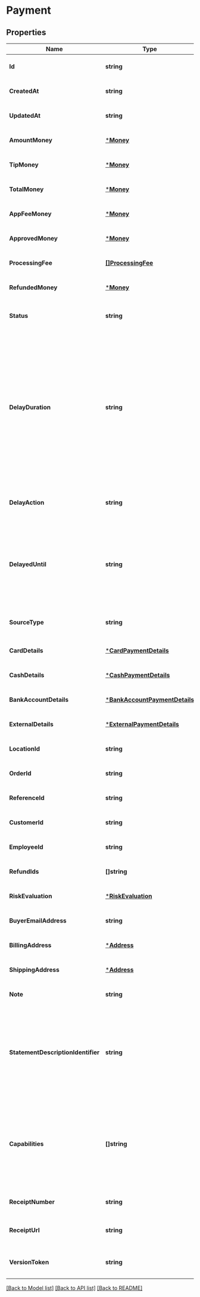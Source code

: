 # Payment

## Properties
Name | Type | Description | Notes
------------ | ------------- | ------------- | -------------
**Id** | **string** | A unique ID for the payment. | [optional] [default to null]
**CreatedAt** | **string** | The timestamp of when the payment was created, in RFC 3339 format. | [optional] [default to null]
**UpdatedAt** | **string** | The timestamp of when the payment was last updated, in RFC 3339 format. | [optional] [default to null]
**AmountMoney** | [***Money**](Money.md) |  | [optional] [default to null]
**TipMoney** | [***Money**](Money.md) |  | [optional] [default to null]
**TotalMoney** | [***Money**](Money.md) |  | [optional] [default to null]
**AppFeeMoney** | [***Money**](Money.md) |  | [optional] [default to null]
**ApprovedMoney** | [***Money**](Money.md) |  | [optional] [default to null]
**ProcessingFee** | [**[]ProcessingFee**](ProcessingFee.md) | The processing fees and fee adjustments assessed by Square for this payment. | [optional] [default to null]
**RefundedMoney** | [***Money**](Money.md) |  | [optional] [default to null]
**Status** | **string** | Indicates whether the payment is APPROVED, PENDING, COMPLETED, CANCELED, or FAILED. | [optional] [default to null]
**DelayDuration** | **string** | The duration of time after the payment&#x27;s creation when Square automatically applies the &#x60;delay_action&#x60; to the payment. This automatic &#x60;delay_action&#x60; applies only to payments that do not reach a terminal state (COMPLETED, CANCELED, or FAILED) before the &#x60;delay_duration&#x60; time period.  This field is specified as a time duration, in RFC 3339 format.  Notes: This feature is only supported for card payments.  Default:  - Card-present payments: \&quot;PT36H\&quot; (36 hours) from the creation time. - Card-not-present payments: \&quot;P7D\&quot; (7 days) from the creation time. | [optional] [default to null]
**DelayAction** | **string** | The action to be applied to the payment when the &#x60;delay_duration&#x60; has elapsed. This field is read-only.  Current values include &#x60;CANCEL&#x60;. | [optional] [default to null]
**DelayedUntil** | **string** | The read-only timestamp of when the &#x60;delay_action&#x60; is automatically applied, in RFC 3339 format.  Note that this field is calculated by summing the payment&#x27;s &#x60;delay_duration&#x60; and &#x60;created_at&#x60; fields. The &#x60;created_at&#x60; field is generated by Square and might not exactly match the time on your local machine. | [optional] [default to null]
**SourceType** | **string** | The source type for this payment.  Current values include &#x60;CARD&#x60;, &#x60;BANK_ACCOUNT&#x60;, &#x60;CASH&#x60;, or &#x60;EXTERNAL&#x60;. | [optional] [default to null]
**CardDetails** | [***CardPaymentDetails**](CardPaymentDetails.md) |  | [optional] [default to null]
**CashDetails** | [***CashPaymentDetails**](CashPaymentDetails.md) |  | [optional] [default to null]
**BankAccountDetails** | [***BankAccountPaymentDetails**](BankAccountPaymentDetails.md) |  | [optional] [default to null]
**ExternalDetails** | [***ExternalPaymentDetails**](ExternalPaymentDetails.md) |  | [optional] [default to null]
**LocationId** | **string** | The ID of the location associated with the payment. | [optional] [default to null]
**OrderId** | **string** | The ID of the order associated with the payment. | [optional] [default to null]
**ReferenceId** | **string** | An optional ID that associates the payment with an entity in another system. | [optional] [default to null]
**CustomerId** | **string** | The [Customer](entity:Customer) ID of the customer associated with the payment. | [optional] [default to null]
**EmployeeId** | **string** | An optional ID of the employee associated with taking the payment. | [optional] [default to null]
**RefundIds** | **[]string** | A list of &#x60;refund_id&#x60;s identifying refunds for the payment. | [optional] [default to null]
**RiskEvaluation** | [***RiskEvaluation**](RiskEvaluation.md) |  | [optional] [default to null]
**BuyerEmailAddress** | **string** | The buyer&#x27;s email address. | [optional] [default to null]
**BillingAddress** | [***Address**](Address.md) |  | [optional] [default to null]
**ShippingAddress** | [***Address**](Address.md) |  | [optional] [default to null]
**Note** | **string** | An optional note to include when creating a payment. | [optional] [default to null]
**StatementDescriptionIdentifier** | **string** | Additional payment information that gets added to the customer&#x27;s card statement as part of the statement description.  Note that the &#x60;statement_description_identifier&#x60; might get truncated on the statement description to fit the required information including the Square identifier (SQ *) and the name of the seller taking the payment. | [optional] [default to null]
**Capabilities** | **[]string** | Actions that can be performed on this payment: - &#x60;EDIT_AMOUNT_UP&#x60; - The payment amount can be edited up. - &#x60;EDIT_AMOUNT_DOWN&#x60; - The payment amount can be edited down. - &#x60;EDIT_TIP_AMOUNT_UP&#x60; - The tip amount can be edited up. - &#x60;EDIT_TIP_AMOUNT_DOWN&#x60; - The tip amount can be edited down. | [optional] [default to null]
**ReceiptNumber** | **string** | The payment&#x27;s receipt number. The field is missing if a payment is canceled. | [optional] [default to null]
**ReceiptUrl** | **string** | The URL for the payment&#x27;s receipt. The field is only populated for COMPLETED payments. | [optional] [default to null]
**VersionToken** | **string** | Used for optimistic concurrency. This opaque token identifies a specific version of the &#x60;Payment&#x60; object. | [optional] [default to null]

[[Back to Model list]](../README.md#documentation-for-models) [[Back to API list]](../README.md#documentation-for-api-endpoints) [[Back to README]](../README.md)

